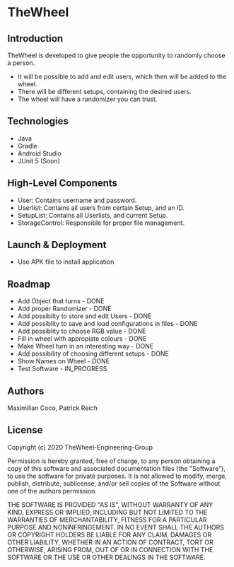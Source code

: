 # TheWheel

## Introduction
TheWheel is developed to give people the opportunity to  randomly choose a person. 

- It will be possible to add and edit users, which then will be added to the wheel.
- There will be different setups, containing the desired users.
- The wheel will have a randomizer you can trust.

## Technologies
- Java
- Gradle
- Android Studio
- JUnit 5 (Soon)

## High-Level Components
- User: Contains username and password.
- Userlist: Contains all users from certain Setup, and an ID.
- SetupList: Contains all Userlists, and current Setup.
- StorageControl: Responsible for proper file management.

## Launch & Deployment
- Use APK file to install application

## Roadmap

- Add Object that turns - DONE
- Add proper Randomizer - DONE
- Add possibilty to store and edit Users - DONE
- Add possiblity to save and load configurations in files - DONE
- Add possiblity to choose RGB value - DONE
- Fill in wheel with appropiate colours - DONE
- Make Wheel turn in an interesting way - DONE
- Add possibility of choosing different setups - DONE
- Show Names on Wheel - DONE
- Test Software - IN_PROGRESS

## Authors
Maximilian Coco, Patrick Reich

## License
Copyright (c) 2020 TheWheel-Engineering-Group

Permission is hereby granted, free of charge, to any person obtaining a copy of this software and associated documentation files (the "Software"), to use the software for private purposes. It is not allowed to modify, merge, publish, distribute, sublicense, and/or sell copies of the Software without one of the authors permission. 

THE SOFTWARE IS PROVIDED "AS IS", WITHOUT WARRANTY OF ANY KIND, EXPRESS OR IMPLIED, INCLUDING BUT NOT LIMITED TO THE WARRANTIES OF MERCHANTABILITY, FITNESS FOR A PARTICULAR PURPOSE AND NONINFRINGEMENT. IN NO EVENT SHALL THE AUTHORS OR COPYRIGHT HOLDERS BE LIABLE FOR ANY CLAIM, DAMAGES OR OTHER LIABILITY, WHETHER IN AN ACTION OF CONTRACT, TORT OR OTHERWISE, ARISING FROM, OUT OF OR IN CONNECTION WITH THE SOFTWARE OR THE USE OR OTHER DEALINGS IN THE SOFTWARE.
